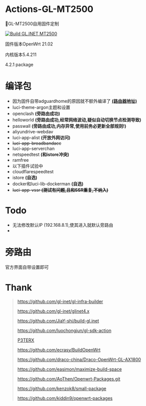 # Actions-GL-MT2500
📌GL-MT2500自用固件定制

[![Build GL.INET MT2500](https://github.com/AoThen/Actions-GL-MT2500/actions/workflows/GL.INET_Lite.yml/badge.svg)](https://github.com/AoThen/Actions-GL-MT2500/actions/workflows/GL.INET_Lite.yml)

固件版本OpenWrt 21.02

内核版本5.4.211

4.2.1 package

# 编译包
- 因为固件自带adguardhome的原因就不额外编译了   [**(路由器地址)**](http://192.168.8.1/#/adguardhome)
- luci-theme-argon主题和设置
- openclash **(旁路由成功)**
- helloworld **(旁路由成功,经常网络波动,疑似自动切换节点检测导致)**
- passwall **(旁路由成功,内存异常,使用前务必更新全部规则!)**
- aliyundrive-webdav
- luci-app-alist **(开放外网访问)**
- ~~luci-app-broadbandacc~~
- luci-app-serverchan
- netspeedtest **(和istore冲突)**
- ramfree
- 以下插件试验中
- cloudflarespeedtest
- istore **(自选)**
- docker和luci-lib-dockerman  **(自选)**
- ~~luci-app-vssr **(测试有问题,且和SSR重复,不纳入)**~~


# Todo

- 无法修改默认IP (192.168.8.1),使其进入就默认旁路由
- 
# 旁路由

官方界面自带设置即可


# Thank
> https://github.com/gl-inet/gl-infra-builder
>
> https://github.com/gl-inet/glinet4.x
> 
> https://github.com/JiaY-shi/build-gl.inet
> 
> https://github.com/luochongjun/gl-sdk-action
> 
> [P3TERX](https://p3terx.com)
>
> https://github.com/ecrasy/BuildOpenWrt
> 
> https://github.com/draco-china/Draco-OpenWrt-GL-AX1800
>
> https://github.com/easimon/maximize-build-space
>
> https://github.com/AoThen/Openwrt-Packages.git
>
> https://github.com/kenzok8/small-package
>
> https://github.com/kiddin9/openwrt-packages
> 